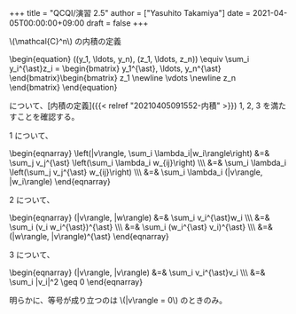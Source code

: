 +++
title = "QCQI/演習 2.5"
author = ["Yasuhito Takamiya"]
date = 2021-04-05T00:00:00+09:00
draft = false
+++

\\(\mathcal{C}^n\\) の内積の定義

\begin{equation}
((y\_1, \ldots, y\_n), (z\_1, \ldots, z\_n)) \equiv \sum\_i y\_i^{\ast}z\_i = \begin{bmatrix}
  y\_1^{\ast}, \ldots, y\_n^{\ast}
  \end{bmatrix}\begin{bmatrix}
  z\_1 \newline
  \vdots \newline
  z\_n
  \end{bmatrix}
\end{equation}

について、[内積の定義]({{< relref "20210405091552-内積" >}}) 1, 2, 3 を満たすことを確認する。

1 について、

\begin{eqnarray}
\left(|v\rangle, \sum\_i \lambda\_i|w\_i\rangle\right) &=& \sum\_j v\_j^{\ast} \left(\sum\_i \lambda\_i w\_{ij}\right) \\\\\\
                                                    &=& \sum\_i \lambda\_i \left(\sum\_j v\_j^{\ast} w\_{ij}\right) \\\\\\
                                                    &=& \sum\_i \lambda\_i (|v\rangle, |w\_i\rangle)
\end{eqnarray}

2 について、

\begin{eqnarray}
  (|v\rangle, |w\rangle) &=& \sum\_i v\_i^{\ast}w\_i \\\\\\
                         &=& \sum\_i (v\_i w\_i^{\ast})^{\ast} \\\\\\
                         &=& \sum\_i (w\_i^{\ast} v\_i)^{\ast} \\\\\\
                         &=& (|w\rangle, |v\rangle)^{\ast}
\end{eqnarray}

3 について、

\begin{eqnarray}
  (|v\rangle, |v\rangle) &=& \sum\_i v\_i^{\ast}v\_i \\\\\\
                         &=& \sum\_i |v\_i|^2 \geq 0
\end{eqnarray}

明らかに、等号が成り立つのは \\(|v\rangle = 0\\) のときのみ。
